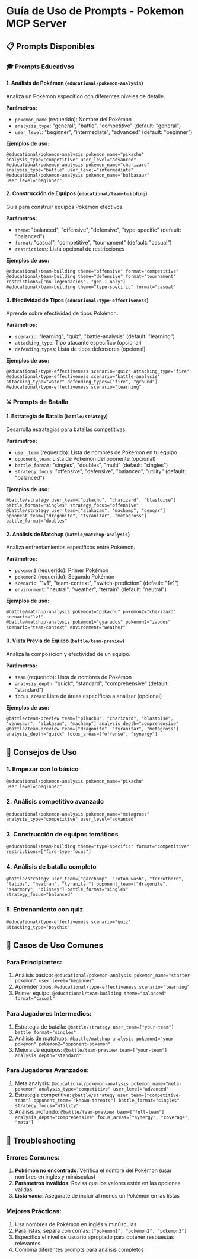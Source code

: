 # Guía de Uso de Prompts - Pokemon MCP Server

## 📋 Prompts Disponibles

### 🎓 Prompts Educativos

#### 1. Análisis de Pokémon (`educational/pokemon-analysis`)
Analiza un Pokémon específico con diferentes niveles de detalle.

**Parámetros:**
- `pokemon_name` (requerido): Nombre del Pokémon
- `analysis_type`: "general", "battle", "competitive" (default: "general")
- `user_level`: "beginner", "intermediate", "advanced" (default: "beginner")

**Ejemplos de uso:**
```
@educational/pokemon-analysis pokemon_name="pikachu" analysis_type="competitive" user_level="advanced"
@educational/pokemon-analysis pokemon_name="charizard" analysis_type="battle" user_level="intermediate"
@educational/pokemon-analysis pokemon_name="bulbasaur" user_level="beginner"
```

#### 2. Construcción de Equipos (`educational/team-building`)
Guía para construir equipos Pokémon efectivos.

**Parámetros:**
- `theme`: "balanced", "offensive", "defensive", "type-specific" (default: "balanced")
- `format`: "casual", "competitive", "tournament" (default: "casual")
- `restrictions`: Lista opcional de restricciones

**Ejemplos de uso:**
```
@educational/team-building theme="offensive" format="competitive"
@educational/team-building theme="defensive" format="tournament" restrictions=["no-legendaries", "gen-1-only"]
@educational/team-building theme="type-specific" format="casual"
```

#### 3. Efectividad de Tipos (`educational/type-effectiveness`)
Aprende sobre efectividad de tipos Pokémon.

**Parámetros:**
- `scenario`: "learning", "quiz", "battle-analysis" (default: "learning")
- `attacking_type`: Tipo atacante específico (opcional)
- `defending_types`: Lista de tipos defensores (opcional)

**Ejemplos de uso:**
```
@educational/type-effectiveness scenario="quiz" attacking_type="fire"
@educational/type-effectiveness scenario="battle-analysis" attacking_type="water" defending_types=["fire", "ground"]
@educational/type-effectiveness scenario="learning"
```

### ⚔️ Prompts de Batalla

#### 1. Estrategia de Batalla (`battle/strategy`)
Desarrolla estrategias para batallas competitivas.

**Parámetros:**
- `user_team` (requerido): Lista de nombres de Pokémon en tu equipo
- `opponent_team`: Lista de Pokémon del oponente (opcional)
- `battle_format`: "singles", "doubles", "multi" (default: "singles")
- `strategy_focus`: "offensive", "defensive", "balanced", "utility" (default: "balanced")

**Ejemplos de uso:**
```
@battle/strategy user_team=["pikachu", "charizard", "blastoise"] battle_format="singles" strategy_focus="offensive"
@battle/strategy user_team=["alakazam", "machamp", "gengar"] opponent_team=["dragonite", "tyranitar", "metagross"] battle_format="doubles"
```

#### 2. Análisis de Matchup (`battle/matchup-analysis`)
Analiza enfrentamientos específicos entre Pokémon.

**Parámetros:**
- `pokemon1` (requerido): Primer Pokémon
- `pokemon2` (requerido): Segundo Pokémon
- `scenario`: "1v1", "team-context", "switch-prediction" (default: "1v1")
- `environment`: "neutral", "weather", "terrain" (default: "neutral")

**Ejemplos de uso:**
```
@battle/matchup-analysis pokemon1="pikachu" pokemon2="charizard" scenario="1v1"
@battle/matchup-analysis pokemon1="gyarados" pokemon2="zapdos" scenario="team-context" environment="weather"
```

#### 3. Vista Previa de Equipo (`battle/team-preview`)
Analiza la composición y efectividad de un equipo.

**Parámetros:**
- `team` (requerido): Lista de nombres de Pokémon
- `analysis_depth`: "quick", "standard", "comprehensive" (default: "standard")
- `focus_areas`: Lista de áreas específicas a analizar (opcional)

**Ejemplos de uso:**
```
@battle/team-preview team=["pikachu", "charizard", "blastoise", "venusaur", "alakazam", "machamp"] analysis_depth="comprehensive"
@battle/team-preview team=["dragonite", "tyranitar", "metagross"] analysis_depth="quick" focus_areas=["offense", "synergy"]
```

## 🚀 Consejos de Uso

### 1. **Empezar con lo básico**
```
@educational/pokemon-analysis pokemon_name="pikachu" user_level="beginner"
```

### 2. **Análisis competitivo avanzado**
```
@educational/pokemon-analysis pokemon_name="metagross" analysis_type="competitive" user_level="advanced"
```

### 3. **Construcción de equipos temáticos**
```
@educational/team-building theme="type-specific" format="competitive" restrictions=["fire-type-focus"]
```

### 4. **Análisis de batalla completo**
```
@battle/strategy user_team=["garchomp", "rotom-wash", "ferrothorn", "latios", "heatran", "tyranitar"] opponent_team=["dragonite", "skarmory", "blissey"] battle_format="singles" strategy_focus="balanced"
```

### 5. **Entrenamiento con quiz**
```
@educational/type-effectiveness scenario="quiz" attacking_type="psychic"
```

## 🎯 Casos de Uso Comunes

### Para Principiantes:
1. Análisis básico: `@educational/pokemon-analysis pokemon_name="starter-pokemon" user_level="beginner"`
2. Aprender tipos: `@educational/type-effectiveness scenario="learning"`
3. Primer equipo: `@educational/team-building theme="balanced" format="casual"`

### Para Jugadores Intermedios:
1. Estrategia de batalla: `@battle/strategy user_team=["your-team"] battle_format="singles"`
2. Análisis de matchups: `@battle/matchup-analysis pokemon1="your-pokemon" pokemon2="opponent-pokemon"`
3. Mejora de equipos: `@battle/team-preview team=["your-team"] analysis_depth="standard"`

### Para Jugadores Avanzados:
1. Meta analysis: `@educational/pokemon-analysis pokemon_name="meta-pokemon" analysis_type="competitive" user_level="advanced"`
2. Estrategia competitiva: `@battle/strategy user_team=["competitive-team"] opponent_team=["known-threats"] battle_format="singles" strategy_focus="utility"`
3. Análisis profundo: `@battle/team-preview team=["full-team"] analysis_depth="comprehensive" focus_areas=["synergy", "coverage", "meta"]`

## 🔧 Troubleshooting

### Errores Comunes:
1. **Pokémon no encontrado**: Verifica el nombre del Pokémon (usar nombres en inglés y minúsculas)
2. **Parámetros inválidos**: Revisa que los valores estén en las opciones válidas
3. **Lista vacía**: Asegúrate de incluir al menos un Pokémon en las listas

### Mejores Prácticas:
1. Usa nombres de Pokémon en inglés y minúsculas
2. Para listas, separa con comas: `["pokemon1", "pokemon2", "pokemon3"]`
3. Especifica el nivel de usuario apropiado para obtener respuestas relevantes
4. Combina diferentes prompts para análisis completos
